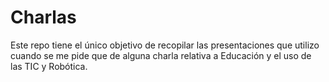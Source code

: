# Charlas
Este repo tiene el único objetivo de recopilar las presentaciones que utilizo cuando se me pide que de alguna charla relativa a Educación y el uso de las TIC y Robótica.
